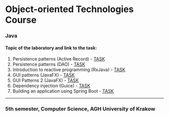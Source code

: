 # Object-oriented Technologies Course
### Java

#### Topic of the laboratory and link to the task:

1. Persistence patterns (Active Record) - [TASK](https://kpietak.github.io/oop-course/01-persistance-active-record/)
2. Persistence patterns (DAO) - [TASK](https://kpietak.github.io/oop-course/02-persistance-orm/)
3. Introduction to reactive programming (RxJava) - [TASK](https://kpietak.github.io/oop-course/03-rx/)
4. GUI patterns (JavaFX) - [TASK](https://kpietak.github.io/oop-course/04-ui/)
5. GUI Patterns 2 (JavaFX) - [TASK](https://kpietak.github.io/oop-course/05-ui-2/)
6. Dependency injection (Guice) - [TASK](https://kpietak.github.io/oop-course/06-ioc-guice/)
7. Building an application using Spring Boot - [TASK](https://kpietak.github.io/oop-course/07-spring/)

---
### 5th semester, Computer Science, AGH University of Krakow
